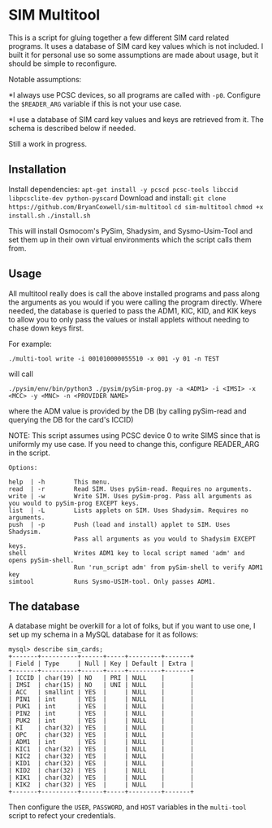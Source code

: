 # SIM Multitool

This is a script for gluing together a few different SIM card related programs. It uses a database of SIM card key values which is not included. I built it for personal use so some assumptions are made about usage, but it should be simple to reconfigure.

Notable assumptions:

*I always use PCSC devices, so all programs are called with `-p0`. Configure the `$READER_ARG` variable if this is not your use case.

*I use a database of SIM card key values and keys are retrieved from it. The schema is described below if needed.

Still a work in progress.

## Installation
Install dependencies:
`apt-get install -y pcscd pcsc-tools libccid libpcsclite-dev python-pyscard`
Download and install:
`git clone https://github.com/BryanCoxwell/sim-multitool`
`cd sim-multitool`
`chmod +x install.sh`
`./install.sh`

This will install Osmocom's PySim, Shadysim, and Sysmo-Usim-Tool and set them up in their own virtual environments which the script calls them from. 

## Usage
All multitool really does is call the above installed programs and pass along the arguments as you would if you were calling the program directly. Where needed, the database is queried to pass the ADM1, KIC, KID, and KIK keys to allow you to only pass the values or install applets without needing to chase down keys first. 

For example:

  `./multi-tool write -i 001010000055510 -x 001 -y 01 -n TEST`

will call 

`./pysim/env/bin/python3 ./pysim/pySim-prog.py -a <ADM1> -i <IMSI> -x <MCC> -y <MNC> -n <PROVIDER NAME>`

where the ADM value is provided by the DB (by calling pySim-read and querying the DB for the card's ICCID)

NOTE: This script assumes using PCSC device 0 to write SIMS since that is uniformly my use case. If you need to change this, configure READER_ARG in the script.
```
Options:

help  | -h        This menu.
read  | -r        Read SIM. Uses pySim-read. Requires no arguments.
write | -w        Write SIM. Uses pySim-prog. Pass all arguments as you would to pySim-prog EXCEPT keys.
list  | -L        Lists applets on SIM. Uses Shadysim. Requires no arguments.
push  | -p        Push (load and install) applet to SIM. Uses Shadysim.
                  Pass all arguments as you would to Shadysim EXCEPT keys.
shell             Writes ADM1 key to local script named 'adm' and opens pySim-shell.
                  Run 'run_script adm' from pySim-shell to verify ADM1 key
simtool           Runs Sysmo-USIM-tool. Only passes ADM1.

```
## The database

A database might be overkill for a lot of folks, but if you want to use one, I set up my schema in a MySQL database for it as follows:
```
mysql> describe sim_cards;
+-------+----------+------+-----+---------+-------+
| Field | Type     | Null | Key | Default | Extra |
+-------+----------+------+-----+---------+-------+
| ICCID | char(19) | NO   | PRI | NULL    |       |
| IMSI  | char(15) | NO   | UNI | NULL    |       |
| ACC   | smallint | YES  |     | NULL    |       |
| PIN1  | int      | YES  |     | NULL    |       |
| PUK1  | int      | YES  |     | NULL    |       |
| PIN2  | int      | YES  |     | NULL    |       |
| PUK2  | int      | YES  |     | NULL    |       |
| KI    | char(32) | YES  |     | NULL    |       |
| OPC   | char(32) | YES  |     | NULL    |       |
| ADM1  | int      | YES  |     | NULL    |       |
| KIC1  | char(32) | YES  |     | NULL    |       |
| KIC2  | char(32) | YES  |     | NULL    |       |
| KID1  | char(32) | YES  |     | NULL    |       |
| KID2  | char(32) | YES  |     | NULL    |       |
| KIK1  | char(32) | YES  |     | NULL    |       |
| KIK2  | char(32) | YES  |     | NULL    |       |
+-------+----------+------+-----+---------+-------+
```
Then configure the `USER`, `PASSWORD`, and `HOST` variables in the `multi-tool` script to refect your credentials.
